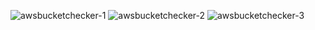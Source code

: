 ![awsbucketchecker-1](https://github.com/mmustafabebek/CloudTacticAnalyzer/assets/100344525/b569af55-1dd2-42a5-a170-1c5fd4b2ac1f)
![awsbucketchecker-2](https://github.com/mmustafabebek/CloudTacticAnalyzer/assets/100344525/564697e6-59f9-4767-831f-115c8d409023)
![awsbucketchecker-3](https://github.com/mmustafabebek/CloudTacticAnalyzer/assets/100344525/78cb140c-be3f-4116-8a92-0f97379ea831)
